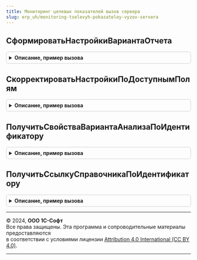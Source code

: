 ```yaml
---
title: Мониторинг целевых показателей вызов сервера
slug: erp_uh/monitoring-tselevyh-pokazateley-vyzov-servera
---
```



## СформироватьНастройкиВариантаОтчета
<details style="margin: 1em 0; padding: 0.5em; border: 1px solid #ccc; border-radius: 6px;">

<summary style="font-weight: bold; cursor: pointer;">Описание, пример вызова</summary>

```bsl

// Функция заполняет переданными параметрами и возвращает пользовательские настройки варианта
// Этапы получения пользовательских настроек:
//		1. Получение пользовательских настроек для пользовательских вариантов отчетов (настройки сохранялись/несохранялись)
//		2. Получение пользовательских настроек для предопределенных вариантов отчетов (настройки сохранялись)
//		3. Получение пользовательских настроек для предопределенных вариантов отчетов (настройки не сохранялись, первый запуск).
//
// Параметры:
//	СвойстваВариантаАнализа - Структура - содержит:
//		* Ссылка        - СправочникСсылка.ВариантыАнализаЦелевыхПоказателей - вариант анализа, настройки которого будут применены к отчету
//		* ПериодАнализа - ХранилищеЗначения - содержит упакованный СтандартныйПериод, описывающий период выборки данных
//		* ПериодАнализа - СтандартныйПериод - или уже в готовом виде
//	СвойстваВариантаОтчета  - Структура - вариант отчета, настройки которого будут установлены. Содержит:
//		* КлючВарианта - Строка -
//		* КлючОбъекта  - Строка -
//
// Возвращаемое значение:
//	Структура - содержит:
//		* ПользовательскиеНастройки - НастройкиКомпоновкиДанных -
//		* ФиксированныеНастройки    - ПользовательскиеНастройкиКомпоновкиДанных -
//
Функция СформироватьНастройкиВариантаОтчета(СвойстваВариантаАнализа, СвойстваВариантаОтчета) Экспорт
```

Пример вызова
```bsl
Результат = МониторингЦелевыхПоказателейВызовСервера.СформироватьНастройкиВариантаОтчета(СвойстваВариантаАнализа, СвойстваВариантаОтчета) 
```
</details>

## СкорректироватьНастройкиПоДоступнымПолям
<details style="margin: 1em 0; padding: 0.5em; border: 1px solid #ccc; border-radius: 6px;">

<summary style="font-weight: bold; cursor: pointer;">Описание, пример вызова</summary>

```bsl

// Процедура корректирует состав выбранных полей, полей отбора, полей порядка
// в соответствии с соответствующими доступными полями
//
Процедура СкорректироватьНастройкиПоДоступнымПолям(Настройки) Экспорт
```

Пример вызова
```bsl
МониторингЦелевыхПоказателейВызовСервера.СкорректироватьНастройкиПоДоступнымПолям(Настройки));
```
</details>

## ПолучитьСвойстваВариантаАнализаПоИдентификатору
<details style="margin: 1em 0; padding: 0.5em; border: 1px solid #ccc; border-radius: 6px;">

<summary style="font-weight: bold; cursor: pointer;">Описание, пример вызова</summary>

```bsl

// Функция возвращает свойства варианта анализа по идентификатору варианта
// Параметры:
//	Идентификатор - Строка - строковое представление идентификатора варианта анализа
// Возвращаемое значение:
//	Структура - структура свойств варианта анализа целевых показателей:
//	 *Ссылка - СправочникСсылка.ВариантыАнализаЦелевыхПоказателей -
//	 *ПериодАнализа - СтандартныйПериод -
//
Функция ПолучитьСвойстваВариантаАнализаПоИдентификатору(Идентификатор) Экспорт
```

Пример вызова
```bsl
Результат = МониторингЦелевыхПоказателейВызовСервера.ПолучитьСвойстваВариантаАнализаПоИдентификатору(Идентификатор) 
```
</details>

## ПолучитьСсылкуСправочникаПоИдентификатору
<details style="margin: 1em 0; padding: 0.5em; border: 1px solid #ccc; border-radius: 6px;">

<summary style="font-weight: bold; cursor: pointer;">Описание, пример вызова</summary>

```bsl

// Функция возвращает ссылку справочника по идентификатору ссылки
// Параметры:
//	ИмяОбъекта    - Строка - имя справочника
//	Идентификатор - Строка - идентификатор элемента справочника
// Возвращаемое значение:
//	СправочникСсылка - ссылка на объект метаданных.
//
Функция ПолучитьСсылкуСправочникаПоИдентификатору(ИмяОбъекта, Идентификатор) Экспорт
```

Пример вызова
```bsl
Результат = МониторингЦелевыхПоказателейВызовСервера.ПолучитьСсылкуСправочникаПоИдентификатору(ИмяОбъекта, Идентификатор) 
```
</details>

---

© 2024, **ООО 1С-Софт**  
Все права защищены. Эта программа и сопроводительные материалы предоставляются  
в соответствии с условиями лицензии [Attribution 4.0 International (CC BY 4.0)](https://creativecommons.org/licenses/by/4.0/legalcode).

---
